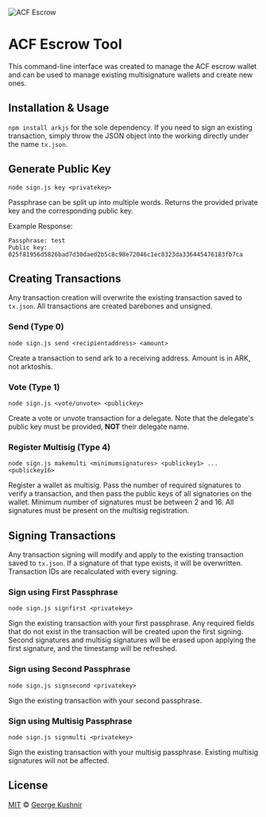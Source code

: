 ![ACF Escrow](https://i.imgur.com/aRgSztC.png)

# ACF Escrow Tool

This command-line interface was created to manage the ACF escrow wallet and can be used to manage existing multisignature wallets and create new ones. 

## Installation & Usage

```npm install arkjs``` for the sole dependency. If you need to sign an existing transaction, simply throw the JSON object into the working directly under the name `tx.json`. 

## Generate Public Key

```node sign.js key <privatekey>```

Passphrase can be split up into multiple words. Returns the provided private key and the corresponding public key.

Example Response:

```
Passphrase: test
Public key: 025f81956d5826bad7d30daed2b5c8c98e72046c1ec8323da336445476183fb7ca
```

## Creating Transactions

Any transaction creation will overwrite the existing transaction saved to `tx.json`. All transactions are created barebones and unsigned.

### Send (Type 0)

```node sign.js send <recipientaddress> <amount>```

Create a transaction to send ark to a receiving address. Amount is in ARK, not arktoshis.

### Vote (Type 1)

```node sign.js <vote/unvote> <publickey>```

Create a vote or unvote transaction for a delegate. Note that the delegate's public key must be provided, **NOT** their delegate name.

### Register Multisig (Type 4)

```node sign.js makemulti <minimumsignatures> <publickey1> ... <publickey16>```

Register a wallet as multisig. Pass the number of required signatures to verify a transaction, and then pass the public keys of all signatories on the wallet. Minimum number of signatures must be between 2 and 16. All signatures must be present on the multisig registration.

## Signing Transactions

Any transaction signing will modify and apply to the existing transaction saved to `tx.json`. If a signature of that type exists, it will be overwritten. Transaction IDs are recalculated with every signing.

### Sign using First Passphrase

```node sign.js signfirst <privatekey>```

Sign the existing transaction with your first passphrase. Any required fields that do not exist in the transaction will be created upon the first signing. Second signatures and multisig signatures will be erased upon applying the first signature, and the timestamp will be refreshed.

### Sign using Second Passphrase

```node sign.js signsecond <privatekey>```

Sign the existing transaction with your second passphrase.

### Sign using Multisig Passphrase

```node sign.js signmulti <privatekey>```

Sign the existing transaction with your multisig passphrase. Existing multisig signatures will not be affected.

## License

[MIT](LICENSE) © [George Kushnir](https://n4ru.it)
